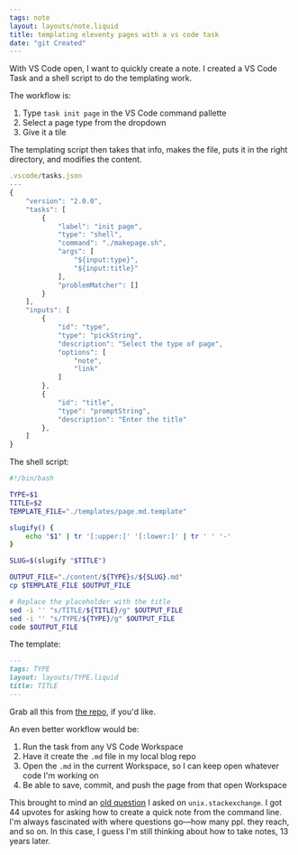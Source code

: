 ```yaml
---
tags: note
layout: layouts/note.liquid
title: templating eleventy pages with a vs code task
date: "git Created"
---
```


With VS Code open, I want to quickly create a note.  I created a VS Code Task and a shell script to do the templating work.

The workflow is:

1. Type `task init page` in the VS Code command pallette
2. Select a page type from the dropdown
3. Give it a tile

The templating script then takes that info, makes the file, puts it in the right directory, and modifies the content.  

```javascript
.vscode/tasks.json
---
{
    "version": "2.0.0",
    "tasks": [
        {
            "label": "init page",
            "type": "shell",
            "command": "./makepage.sh",
            "args": [
                "${input:type}",
                "${input:title}"
            ],
            "problemMatcher": []
        }
    ],
    "inputs": [
        {
            "id": "type",
            "type": "pickString",
            "description": "Select the type of page",
            "options": [
                "note",
                "link"
            ]
        },
        {
            "id": "title",
            "type": "promptString",
            "description": "Enter the title"
        },
    ]
}
```

The shell script:

```sh
#!/bin/bash

TYPE=$1
TITLE=$2
TEMPLATE_FILE="./templates/page.md.template"

slugify() {
    echo "$1" | tr '[:upper:]' '[:lower:]' | tr ' ' '-'
}

SLUG=$(slugify "$TITLE")

OUTPUT_FILE="./content/${TYPE}s/${SLUG}.md"
cp $TEMPLATE_FILE $OUTPUT_FILE

# Replace the placeholder with the title
sed -i '' "s/TITLE/${TITLE}/g" $OUTPUT_FILE
sed -i '' "s/TYPE/${TYPE}/g" $OUTPUT_FILE
code $OUTPUT_FILE
```

The template:

```md
---
tags: TYPE
layout: layouts/TYPE.liquid
title: TITLE
---
```

Grab all this from [the repo](https://github.com/briandant/11tyblog), if you'd like.

An even better workflow would be:

1. Run the task from any VS Code Workspace
2. Have it create the `.md` file in my local blog repo
3. Open the `.md` in the current Workspace, so I can keep open whatever code I'm working on
4. Be able to save, commit, and push the page from that open Workspace

This brought to mind an [old question](https://unix.stackexchange.com/questions/30127/whats-the-quickest-way-to-add-text-to-a-file-from-the-command-line) I asked on `unix.stackexchange`.  I got 44 upvotes for asking how to create a quick note from the command line.  I'm always fascinated with where questions go—how many ppl. they reach, and so on.  In this case, I guess I'm still thinking about how to take notes, 13 years later.
